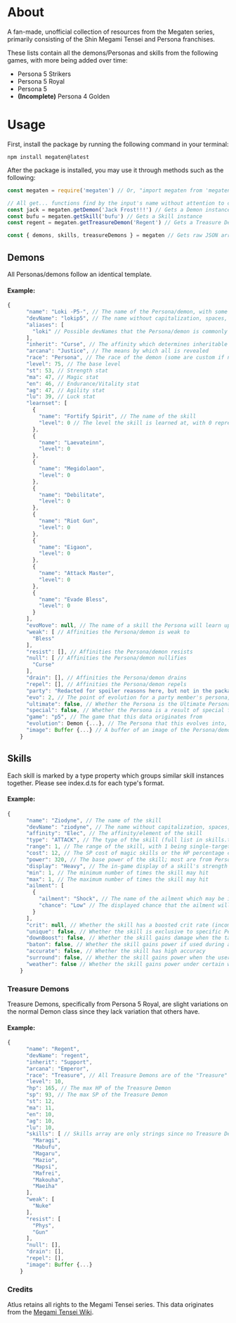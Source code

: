 # About
A fan-made, unofficial collection of resources from the Megaten series, primarily consisting of the Shin Megami Tensei and Persona franchises.

These lists contain all the demons/Personas and skills from the following games, with more being added over time:
* Persona 5 Strikers
* Persona 5 Royal
* Persona 5
* **(Incomplete)** Persona 4 Golden

# Usage
First, install the package by running the following command in your terminal:
```
npm install megaten@latest
```

After the package is installed, you may use it through methods such as the following:
```javascript
const megaten = require('megaten') // Or, "import megaten from 'megaten'" in es6

// All get... functions find by the input's name without attention to capitalization, spaces, punctuation, etc.
const jack = megaten.getDemon('Jack Frost!!!') // Gets a Demon instance
const bufu = megaten.getSkill('bufu') // Gets a Skill instance
const regent = megaten.getTreasureDemon('Regent') // Gets a Treasure Demon instance

const { demons, skills, treasureDemons } = megaten // Gets raw JSON arrays of the respective data
```

## Demons
All Personas/demons follow an identical template.

#### Example:
```javascript
{
      "name": "Loki -P5-", // The name of the Persona/demon, with some being named after unique variants in specific games
      "devName": "lokip5", // The name without capitalization, spaces, punctuation, accents, etc.
      "aliases": [
        "loki" // Possible devNames that the Persona/demon is commonly referred to
      ],
      "inherit": "Curse", // The affinity which determines inheritable skills
      "arcana": "Justice", // The means by which all is revealed
      "race": "Persona", // The race of the demon (some are custom if no prior SMT appearances)
      "level": 75, // The base level
      "st": 53, // Strength stat
      "ma": 47, // Magic stat
      "en": 46, // Endurance/Vitality stat
      "ag": 47, // Agility stat
      "lu": 39, // Luck stat
      "learnset": [
        {
          "name": "Fortify Spirit", // The name of the skill
          "level": 0 // The level the skill is learned at, with 0 representing innate
        },
        {
          "name": "Laevateinn",
          "level": 0
        },
        {
          "name": "Megidolaon",
          "level": 0
        },
        {
          "name": "Debilitate",
          "level": 0
        },
        {
          "name": "Riot Gun",
          "level": 0
        },
        {
          "name": "Eigaon",
          "level": 0
        },
        {
          "name": "Attack Master",
          "level": 0
        },
        {
          "name": "Evade Bless",
          "level": 0
        }
      ],
      "evoMove": null, // The name of a skill the Persona will learn upon evolving, or null if none
      "weak": [ // Affinities the Persona/demon is weak to
        "Bless"
      ],
      "resist": [], // Affinities the Persona/demon resists
      "null": [ // Affinities the Persona/demon nullifies
        "Curse"
      ],
      "drain": [], // Affinities the Persona/demon drains
      "repel": [], // Affinities the Persona/demon repels
      "party": "Redacted for spoiler reasons here, but not in the package", // The name of the party member who the Persona belongs to, or null if non-party
      "evo": 2, // The point of evolution for a party member's persona, with 1 being base, 2 being second awakening, and 3 being third awakening, or null if non-party
      "ultimate": false, // Whether the Persona is the Ultimate Persona of its arcana in the game this data is based on
      "special": false, // Whether the Persona is a result of special fusions (incomplete)
      "game": "p5", // The game that this data originates from
      "evolution": Demon {...}, // The Persona that this evolves into, or null if none
      "image": Buffer {...} // A buffer of an image of the Persona/demon
    }
```

## Skills
Each skill is marked by a type property which groups similar skill instances together.  Please see index.d.ts for each type's format.

#### Example:
```javascript
{
      "name": "Ziodyne", // The name of the skill
      "devName": "ziodyne", // The name without capitalization, spaces, punctuation, accents, etc.
      "affinity": "Elec", // The affinity/element of the skill
      "type": "ATTACK", // The type of the skill (full list in skills.ts)
      "range": 1, // The range of the skill, with 1 being single-target and 0 being party-wide
      "cost": 12, // The SP cost of magic skills or the HP percentage cost of physical skills
      "power": 320, // The base power of the skill; most are from Persona 4 Golden, with other skills' damage being assumed based off comparisons with known skills
      "display": "Heavy", // The in-game display of a skill's strength
      "min": 1, // The minimum number of times the skill may hit
      "max": 1, // The maximum number of times the skill may hit
      "ailment": [
        {
          "ailment": "Shock", // The name of the ailment which may be inflicted
          "chance": "Low" // The displayed chance that the ailment will be inflicted
        }
      ],
      "crit": null, // Whether the skill has a boosted crit rate (incomplete)
      "unique": false, // Whether the skill is exclusive to specific Personas/demons who learn it
      "downBoost": false, // Whether the skill gains damage when the target is down
      "baton": false, // Whether the skill gains power if used during a baton pass
      "accurate": false, // Whether the skill has high accuracy
      "surround": false, // Whether the skill gains power when the user is surrounded
      "weather": false // Whether the skill gains power under certain weather conditions
    }
```

### Treasure Demons
Treasure Demons, specifically from Persona 5 Royal, are slight variations on the normal Demon class since they lack variation that others have.

#### Example:
```javascript
{
      "name": "Regent",
      "devName": "regent",
      "inherit": "Support",
      "arcana": "Emperor",
      "race": "Treasure", // All Treasure Demons are of the "Treasure" race
      "level": 10,
      "hp": 165, // The max HP of the Treasure Demon
      "sp": 93, // The max SP of the Treasure Demon
      "st": 12,
      "ma": 11,
      "en": 10,
      "ag": 10,
      "lu": 10,
      "skills": [ // Skills array are only strings since no Treasure Demon learns skills naturally
        "Maragi",
        "Mabufu",
        "Magaru",
        "Mazio",
        "Mapsi",
        "Mafrei",
        "Makouha",
        "Maeiha"
      ],
      "weak": [
        "Nuke"
      ],
      "resist": [
        "Phys",
        "Gun"
      ],
      "null": [],
      "drain": [],
      "repel": [],
      "image": Buffer {...}
    }
```

### Credits
Atlus retains all rights to the Megami Tensei series.  This data originates from the [Megami Tensei Wiki](https://megamitensei.fandom.com/wiki/Megami_Tensei_Wiki).

